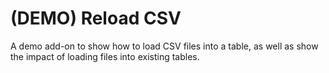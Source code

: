 # (DEMO) Reload CSV

A demo add-on to show how to load CSV files into a table, as well as show the impact of loading files into existing tables.
